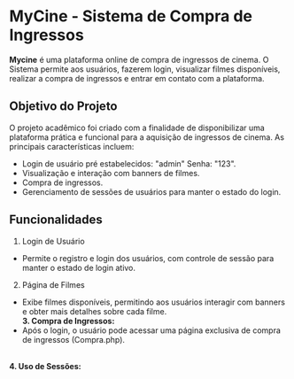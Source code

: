 # MyCine - Sistema de Compra de Ingressos
**Mycine** é uma plataforma online de compra de ingressos de cinema. O Sistema permite aos usuários, fazerem login, visualizar filmes disponíveis, realizar a compra de ingressos e entrar em contato com a plataforma.

## Objetivo do Projeto

O projeto acadêmico foi criado com a finalidade de disponibilizar uma plataforma prática e funcional para a aquisição de ingressos de cinema. As principais características incluem:
* Login de usuário pré estabelecidos: "admin" Senha: "123".
* Visualização e interação com banners de filmes.
* Compra de ingressos.
* Gerenciamento de sessões de usuários para manter o estado do login.

## Funcionalidades  
1. Login de Usuário
 -  Permite o registro e login dos usuários, com controle de sessão para manter o estado de login ativo.     
2. Página de Filmes
  - Exibe filmes disponíveis, permitindo aos usuários interagir com banners e obter mais detalhes sobre cada filme.     
**3. Compra de Ingressos:**  
 -  Após o login, o usuário pode acessar uma página exclusiva de compra de ingressos (Compra.php).</ul>    
**4. Uso de Sessões:**  



